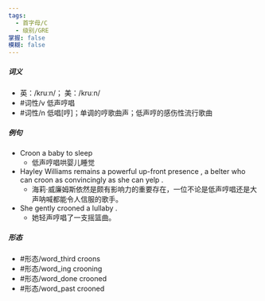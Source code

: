```yaml
---
tags:
  - 首字母/C
  - 级别/GRE
掌握: false
模糊: false
---
```

##### 词义
- 英：/kruːn/； 美：/kruːn/
- #词性/v  低声哼唱
- #词性/n  低唱[哼]；单调的哼歌曲声；低声哼的感伤性流行歌曲
##### 例句
- Croon a baby to sleep
	- 低声哼唱哄婴儿睡觉
- Hayley Williams remains a powerful up-front presence , a belter who can croon as convincingly as she can yelp .
	- 海莉·威廉姆斯依然是颇有影响力的重要存在，一位不论是低声哼唱还是大声呐喊都能令人信服的歌手。
- She gently crooned a lullaby .
	- 她轻声哼唱了一支摇篮曲。
##### 形态
- #形态/word_third croons
- #形态/word_ing crooning
- #形态/word_done crooned
- #形态/word_past crooned

